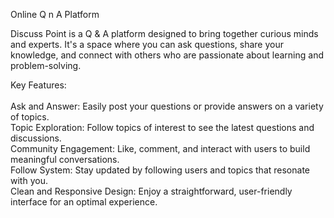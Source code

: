 Online Q n A Platform <br>

Discuss Point is a Q & A platform designed to bring together curious minds and experts. It's a space where you can ask questions, share your knowledge, and connect with others who are passionate about learning and problem-solving. <br>

Key Features: <br>  <br>
Ask and Answer: Easily post your questions or provide answers on a variety of topics. <br>
Topic Exploration: Follow topics of interest to see the latest questions and discussions. <br>
Community Engagement: Like, comment, and interact with users to build meaningful conversations. <br>
Follow System: Stay updated by following users and topics that resonate with you. <br>
Clean and Responsive Design: Enjoy a straightforward, user-friendly interface for an optimal experience. <br>
